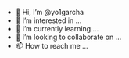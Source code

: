 - 👋 Hi, I’m @yo1garcha
- 👀 I’m interested in ...
- 🌱 I’m currently learning ...
- 💞️ I’m looking to collaborate on ...
- 📫 How to reach me ...

<!---
yo1garcha/yo1garcha is a ✨ special ✨ repository because its `README.md` (this file) appears on your GitHub profile.
You can click the Preview link to take a look at your changes.
--->
